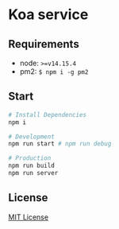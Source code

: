 # Koa service

## Requirements

* node: `>=v14.15.4`
* pm2: `$ npm i -g pm2`

## Start

```sh
# Install Dependencies
npm i

# Development
npm run start # npm run debug

# Production
npm run build
npm run server
```

## License

[MIT License](/LICENSE)
